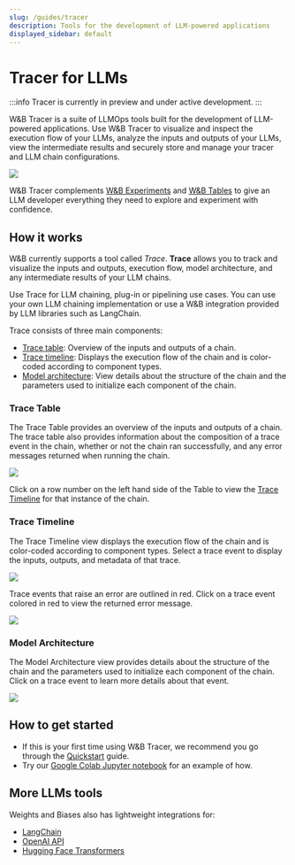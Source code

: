 ```yaml
---
slug: /guides/tracer
description: Tools for the development of LLM-powered applications
displayed_sidebar: default
---
```


# Tracer for LLMs

:::info
Tracer is currently in preview and under active development.
:::

W&B Tracer is a suite of LLMOps tools built for the development of LLM-powered applications.
Use W&B Tracer to visualize and inspect the execution flow of your LLMs, analyze the inputs and outputs of your LLMs, view the intermediate results and securely store and manage your tracer and LLM chain configurations.

![](/images/tracer/trace_timeline.png)

W&B Tracer complements [W&B Experiments](../track/intro.md) and [W&B Tables](../tables/intro.md) to give an LLM developer everything they need to explore and experiment with confidence.

<!-- ## Tracer Product Suite

[Trace](#Trace) is the first of our Tracer tools -->

## How it works

W&B currently supports a tool called _Trace_. **Trace** allows you to track and visualize the inputs and outputs, execution flow, model architecture, and any intermediate results of your LLM chains. 

Use Trace for LLM chaining, plug-in or pipelining use cases. You can use your own LLM chaining implementation or use a W&B integration provided by LLM libraries such as LangChain.

Trace consists of three main components:

* [Trace table](#trace-table): Overview of the inputs and outputs of a chain.
* [Trace timeline](#trace-timeline): Displays the execution flow of the chain and is color-coded according to component types.
* [Model architecture](#model-architecture): View details about the structure of the chain and the parameters used to initialize each component of the chain.

### Trace Table
The Trace Table provides an overview of the inputs and outputs of a chain. The trace table also provides information about the composition of a trace event in the chain, whether or not the chain ran successfully, and any error messages returned when running the chain.

![](/images/tracer/trace_table.png)

Click on a row number on the left hand side of the Table to view the [Trace Timeline](#trace-timeline) for that instance of the chain.  

### Trace Timeline

The Trace Timeline view displays the execution flow of the chain and is color-coded according to component types. Select a trace event to display the inputs, outputs, and metadata of that trace.

![](/images/tracer/trace_timeline.png)

Trace events that raise an error are outlined in red. Click on a trace event colored in red to view the returned error message.

![](/images/tracer/trace_timeline_error.png)

### Model Architecture

The Model Architecture view provides details about the structure of the chain and the parameters used to initialize each component of the chain. Click on a trace event to learn more details about that event.

![](/images/tracer/model_architecture.png)

## How to get started

* If this is your first time using W&B Tracer, we recommend you go through the [Quickstart](./quickstart.md) guide.
* Try our [Google Colab Jupyter notebook](http://wandb.me/prompts-quickstart) for an example of how.

## More LLMs tools

Weights and Biases also has lightweight integrations for:
* [LangChain](../integrations/langchain.md)
* [OpenAI API](../integrations/other/openai.md)
* [Hugging Face Transformers](../integrations/huggingface.md)

<!-- Add link to colab -->


